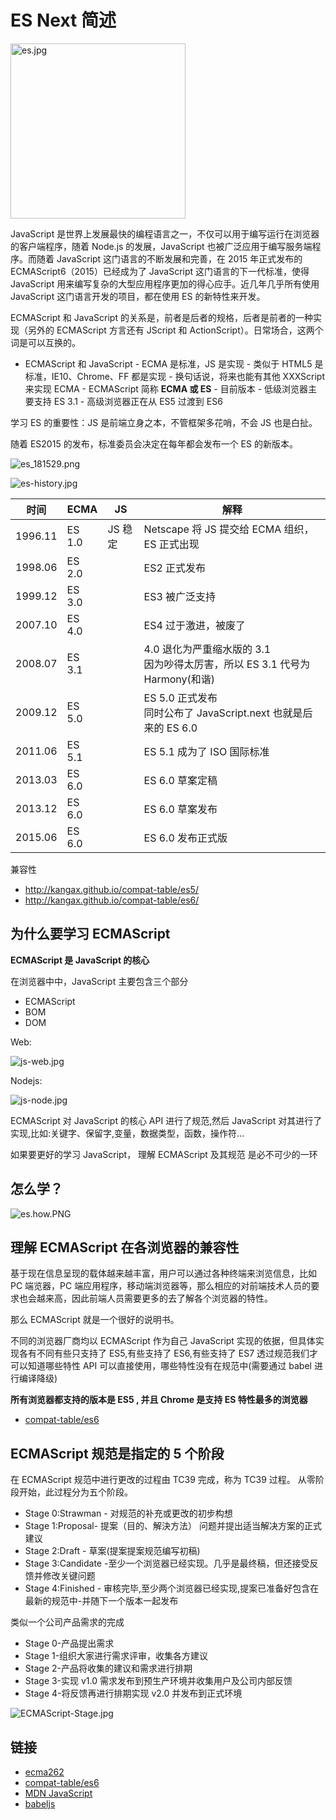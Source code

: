 # ES Next 简述

<img src="../img/es.jpg"  alt="es.jpg" width="280"/>

JavaScript 是世界上发展最快的编程语言之一，不仅可以用于编写运行在浏览器的客户端程序，随着 Node.js 的发展，JavaScript 也被广泛应用于编写服务端程序。而随着 JavaScript 这门语言的不断发展和完善，在 2015 年正式发布的 ECMAScript6（2015）已经成为了 JavaScript 这门语言的下一代标准，使得 JavaScript 用来编写复杂的大型应用程序更加的得心应手。近几年几乎所有使用 JavaScript 这门语言开发的项目，都在使用 ES 的新特性来开发。

ECMAScript 和 JavaScript 的关系是，前者是后者的规格，后者是前者的一种实现（另外的 ECMAScript 方言还有 JScript 和 ActionScript）。日常场合，这两个词是可以互换的。

- ECMAScript 和 JavaScript - ECMA 是标准，JS 是实现 - 类似于 HTML5 是标准，IE10、Chrome、FF 都是实现 - 换句话说，将来也能有其他 XXXScript 来实现 ECMA - ECMAScript 简称 **ECMA 或 ES** - 目前版本 - 低级浏览器主要支持 ES 3.1 - 高级浏览器正在从 ES5 过渡到 ES6

学习 ES 的重要性：JS 是前端立身之本，不管框架多花哨，不会 JS 也是白扯。

随着 ES2015 的发布，标准委员会决定在每年都会发布一个 ES 的新版本。

![es_181529.png](../img/es_181529.png)

![es-history.jpg](../img/es-history.jpg)

| 时间    | ECMA   | JS      | 解释                                                                            |
| ------- | ------ | ------- | ------------------------------------------------------------------------------- |
| 1996.11 | ES 1.0 | JS 稳定 | Netscape 将 JS 提交给 ECMA 组织，ES 正式出现                                    |
| 1998.06 | ES 2.0 |         | ES2 正式发布                                                                    |
| 1999.12 | ES 3.0 |         | ES3 被广泛支持                                                                  |
| 2007.10 | ES 4.0 |         | ES4 过于激进，被废了                                                            |
| 2008.07 | ES 3.1 |         | 4.0 退化为严重缩水版的 3.1<br/>因为吵得太厉害，所以 ES 3.1 代号为 Harmony(和谐) |
| 2009.12 | ES 5.0 |         | ES 5.0 正式发布<br/>同时公布了 JavaScript.next 也就是后来的 ES 6.0              |
| 2011.06 | ES 5.1 |         | ES 5.1 成为了 ISO 国际标准                                                      |
| 2013.03 | ES 6.0 |         | ES 6.0 草案定稿                                                                 |
| 2013.12 | ES 6.0 |         | ES 6.0 草案发布                                                                 |
| 2015.06 | ES 6.0 |         | ES 6.0 发布正式版                                                               |

兼容性

- http://kangax.github.io/compat-table/es5/
- http://kangax.github.io/compat-table/es6/

## 为什么要学习 ECMAScript

**ECMAScript 是 JavaScript 的核心**

在浏览器中中，JavaScript 主要包含三个部分

- ECMAScript
- BOM
- DOM

Web:

![js-web.jpg](../img/js-web.jpg)

Nodejs:

![js-node.jpg](../img/js-node.jpg)

ECMAScript 对 JavaScript 的核心 API 进行了规范,然后 JavaScript 对其进行了实现,比如:关键字、保留字,变量，数据类型，函数，操作符...

如果要更好的学习 JavaScript， 理解 ECMAScript 及其规范 是必不可少的一环

## 怎么学？

![es.how.PNG](../img/es.how.PNG)

## 理解 ECMAScript 在各浏览器的兼容性

基于现在信息呈现的载体越来越丰富，用户可以通过各种终端来浏览信息，比如 PC 端览器，PC 端应用程序，移动端浏览器等，那么相应的对前端技术人员的要求也会越来高，因此前端人员需要更多的去了解各个浏览器的特性。

那么 ECMAScript 就是一个很好的说明书。

不同的浏览器厂商均以 ECMAScript 作为自己 JavaScript 实现的依据，但具体实现各有不同有些只支持了 ES5,有些支持了 ES6,有些支持了 ES7 透过规范我们才可以知道哪些特性 API 可以直接使用，哪些特性没有在规范中(需要通过 babel 进行编译降级)

**所有浏览器都支持的版本是 ES5 , 并且 Chrome 是支持 ES 特性最多的浏览器**

- [compat-table/es6](https://kangax.github.io/compat-table/es6/)

## ECMAScript 规范是指定的 5 个阶段

在 ECMAScript 规范中进行更改的过程由 TC39 完成，称为 TC39 过程。 从零阶段开始，此过程分为五个阶段。

- Stage 0:Strawman - 对规范的补充或更改的初步构想
- Stage 1:Proposal- 提案（目的、解決方法） 问题并提出适当解决方案的正式建议
- Stage 2:Draft - 草案(提案提案规范编写初稿)
- Stage 3:Candidate -至少一个浏览器已经实现。几乎是最终稿，但还接受反馈并修改关键问题
- Stage 4:Finished - 审核完毕,至少两个浏览器已经实现,提案已准备好包含在最新的规范中-并随下一个版本一起发布

类似一个公司产品需求的完成

- Stage 0-产品提出需求
- Stage 1-组织大家进行需求评审，收集各方建议
- Stage 2-产品将收集的建议和需求进行排期
- Stage 3-实现 v1.0 需求发布到预生产环境并收集用户及公司内部反馈
- Stage 4-将反馈再进行排期实现 v2.0 并发布到正式环境

![ECMAScript-Stage.jpg](../img/ECMAScript-Stage.jpg)

## 链接

- [ecma262](https://github.com/tc39/ecma262)
- [compat-table/es6](https://kangax.github.io/compat-table/es6/)
- [MDN JavaScript](https://developer.mozilla.org/en-US/docs/Web/JavaScript)
- [babeljs](https://www.babeljs.cn/)
